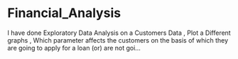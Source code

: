 # Financial_Analysis
I have done Exploratory Data Analysis on a Customers Data , Plot a Different graphs , Which parameter affects the customers on the basis of which they are going to apply for a loan (or) are not goi…
